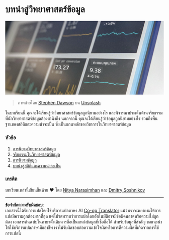<!--
CO_OP_TRANSLATOR_METADATA:
{
  "original_hash": "696a8474a01054281704cbfb09148949",
  "translation_date": "2025-08-26T21:13:45+00:00",
  "source_file": "1-Introduction/README.md",
  "language_code": "th"
}
-->
# บทนำสู่วิทยาศาสตร์ข้อมูล

![ข้อมูลในแอคชั่น](../../../translated_images/data.48e22bb7617d8d92188afbc4c48effb920ba79f5cebdc0652cd9f34bbbd90c18.th.jpg)
> ภาพถ่ายโดย <a href="https://unsplash.com/@dawson2406?utm_source=unsplash&utm_medium=referral&utm_content=creditCopyText">Stephen Dawson</a> บน <a href="https://unsplash.com/s/photos/data?utm_source=unsplash&utm_medium=referral&utm_content=creditCopyText">Unsplash</a>
  
ในบทเรียนนี้ คุณจะได้เรียนรู้ว่าวิทยาศาสตร์ข้อมูลถูกนิยามอย่างไร และพิจารณาประเด็นด้านจริยธรรมที่นักวิทยาศาสตร์ข้อมูลต้องคำนึงถึง นอกจากนี้ คุณจะได้เรียนรู้ว่าข้อมูลถูกนิยามอย่างไร รวมถึงพื้นฐานของสถิติและความน่าจะเป็น ซึ่งเป็นแกนหลักของวิชาการในวิทยาศาสตร์ข้อมูล

### หัวข้อ

1. [การนิยามวิทยาศาสตร์ข้อมูล](01-defining-data-science/README.md)
2. [จริยธรรมในวิทยาศาสตร์ข้อมูล](02-ethics/README.md)
3. [การนิยามข้อมูล](03-defining-data/README.md)
4. [บทนำสู่สถิติและความน่าจะเป็น](04-stats-and-probability/README.md)

### เครดิต

บทเรียนเหล่านี้เขียนขึ้นด้วย ❤️ โดย [Nitya Narasimhan](https://twitter.com/nitya) และ [Dmitry Soshnikov](https://twitter.com/shwars)

---

**ข้อจำกัดความรับผิดชอบ**:  
เอกสารนี้ได้รับการแปลโดยใช้บริการแปลภาษา AI [Co-op Translator](https://github.com/Azure/co-op-translator) แม้ว่าเราจะพยายามให้การแปลมีความถูกต้องมากที่สุด แต่โปรดทราบว่าการแปลโดยอัตโนมัติอาจมีข้อผิดพลาดหรือความไม่ถูกต้อง เอกสารต้นฉบับในภาษาดั้งเดิมควรถือเป็นแหล่งข้อมูลที่เชื่อถือได้ สำหรับข้อมูลที่สำคัญ ขอแนะนำให้ใช้บริการแปลภาษามืออาชีพ เราไม่รับผิดชอบต่อความเข้าใจผิดหรือการตีความผิดที่เกิดจากการใช้การแปลนี้